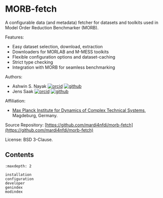 # MORB-fetch

A configurable data (and metadata) fetcher for datasets and toolkits used in Model Order Reduction Benchmarker (MORB).

Features:
- Easy dataset selection, download, extraction
- Downloaders for MORLAB and M-MESS toolkits
- Flexible configuration options and dataset-caching
- Strict type checking
- Integration with MORB for seamless benchmarking

Authors:
- Ashwin S. Nayak
  [![orcid](https://img.shields.io/badge/%20-orcid-black?logo=orcid&style=plastic)](https://orcid.org/0000-0002-9855-2377)
  [![github](https://img.shields.io/badge/%20-github-black?logo=github&style=plastic)](https://github.com/ashwin-nayak)
- Jens Saak
  [![orcid](https://img.shields.io/badge/%20-orcid-black?logo=orcid&style=plastic)](https://orcid.org/0000-0001-5567-9637)
  [![github](https://img.shields.io/badge/%20-github-black?logo=github&style=plastic)](https://github.com/drittelhacker)

Affiliation:
- [Max Planck Institute for Dynamics of Complex Technical Systems](https://www.mpi-magdeburg.mpg.de), Magdeburg, Germany.

Source Repository: [https://github.com/mardi4nfdi/morb-fetch](https://github.com/mardi4nfdi/morb-fetch)

License: BSD 3-Clause.

## Contents
```{toctree}
:maxdepth: 2

installation
configuration
developer
genindex
modindex
```
